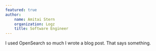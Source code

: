 ```yaml
---
featured: true
author: 
    name: Amitai Stern
    organization: Logz
    title: Software Engineer
---
```


I used OpenSearch so much I wrote a blog post. That says something.